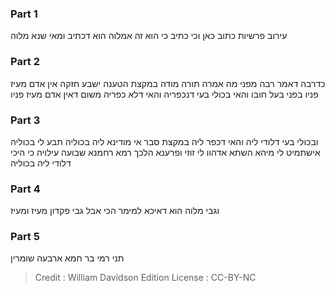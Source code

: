 
### Part 1
עירוב פרשיות כתוב כאן וכי כתיב כי הוא זה אמלוה הוא דכתיב ומאי שנא מלוה 

### Part 2
כדרבה דאמר רבה מפני מה אמרה תורה מודה במקצת הטענה ישבע חזקה אין אדם מעיז פניו בפני בעל חובו והאי בכולי בעי דנכפריה והאי דלא כפריה משום דאין אדם מעיז פניו

### Part 3
ובכולי בעי דלודי ליה והאי דכפר ליה במקצת סבר אי מודינא ליה בכוליה תבע לי בכוליה אישתמיט לי מיהא השתא אדהוו לי זוזי ופרענא הלכך רמא רחמנא שבועה עילויה כי היכי דלודי ליה בכוליה

### Part 4
וגבי מלוה הוא דאיכא למימר הכי אבל גבי פקדון מעיז ומעיז 

### Part 5
תני רמי בר חמא ארבעה שומרין

>Credit : William Davidson Edition
>License : CC-BY-NC
